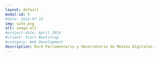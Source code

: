 ```yaml
---
layout: default
modal-id: 5
#date: 2014-07-14
img: safe.png
alt: image-alt
#project-date: April 2014
#client: Start Bootstrap
#category: Web Development
description: Buró Parlamentario y Observatorio de Medios Digitales.
---
```

